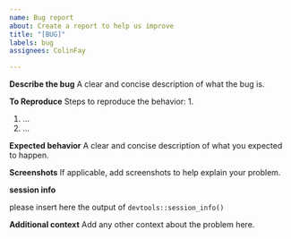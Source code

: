 ```yaml
---
name: Bug report
about: Create a report to help us improve
title: "[BUG]"
labels: bug
assignees: ColinFay

---
```


**Describe the bug**
A clear and concise description of what the bug is.

**To Reproduce**
Steps to reproduce the behavior:
1.
1. ...
2. ...

**Expected behavior**
A clear and concise description of what you expected to happen.

**Screenshots**
If applicable, add screenshots to help explain your problem.

**session info**

please insert here the output of `devtools::session_info()`

**Additional context**
Add any other context about the problem here.
